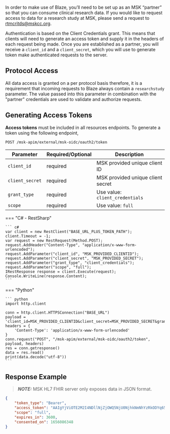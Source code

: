 In order to make use of Blaze, you’ll need to be set up as an MSK “partner” so that you can consume clinical research data. If you would like to request access to data for a research study at MSK, please send a request to [rtmcritds@mskcc.org](mailto:rtmcritds@mskcc.org).

Authentication is based on the Client Credentials grant. This means that clients will need to generate an access token and supply it in the headers of each request being made. Once you are established as a partner, you will receive a `client_id` and a `client_secret`, which you will use to generate token make authenticated requests to the server.

## Protocol Access

All data access is granted on a per protocol basis therefore, it is a requirement that incoming requests to Blaze always contain a `researchstudy` parameter. The value passed into this parameter in combination with the "partner" credentials are used to validate and authorize requests.

## Generating Access Tokens

**Access tokens** must be included in all resources endpoints. To generate a token using the following endpoint,
```
POST /msk-apim/external/msk-oidc/oauth2/token
```


| Parameter       | Required/Optional | Description                                                |
| --------------- | ----------------- |----------------------------------------------------------- |
| `client_id`     |  required         | MSK provided unique client ID                              |
| `client_secret` |  required         | MSK provided unique client secret                          |
| `grant_type`    |  required         | Use value: `client_credentials`             |
| `scope`         |  required         | Use value: `full`                          |
   

=== "C# - RestSharp"

    ``` c#
    var client = new RestClient("BASE_URL_PLUS_TOKEN_PATH");
    client.Timeout = -1;
    var request = new RestRequest(Method.POST);
    request.AddHeader("Content-Type", "application/x-www-form-urlencoded");
    request.AddParameter("client_id", "MSK_PROVIDED_CLIENTID");
    request.AddParameter("client_secret", "MSK_PROVIDED_SECRET");
    request.AddParameter("grant_type", "client_credentials");
    request.AddParameter("scope", "full");
    IRestResponse response = client.Execute(request);
    Console.WriteLine(response.Content);
    ```

=== "Python"

    ``` python
    import http.client

    conn = http.client.HTTPSConnection("BASE_URL")
    payload = 'client_id=MSK_PROVIDED_CLIENTID&client_secret=MSK_PROVIDED_SECRET&grant_type=client_credentials&scope=full'
    headers = {
        'Content-Type': 'application/x-www-form-urlencoded'
    }
    conn.request("POST", "/msk-apim/external/msk-oidc/oauth2/token", payload, headers)
    res = conn.getresponse()
    data = res.read()
    print(data.decode("utf-8"))
    ```



## Response Example

> **_NOTE:_** MSK HL7 FHIR server only exposes data in JSON format.

```json
{
    "token_type": "Bearer",
    "access_token": "AAIgYjViOTE2M2I4NDllNjZjOWQ5NjU0NjhkNmNhYzRkODYq65uQhqOGeqVSCDv0lXV26qPr9cfIal10SXlRiw0RDTAbBgqeRMSTbL6EqQSPIxCVYRwBWyaITs9QJG375CCmVX2bux4ocVUlGiGHg5qrXIAOESCGor32u89RVZxfw7I",
    "scope": "full",
    "expires_in": 3600,
    "consented_on": 1656086348
}
```